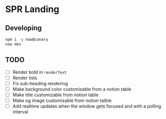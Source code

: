 # SPR Landing

## Developing

```bash
npm i -g now@canary
now dev
```

## TODO

- [ ] Render bold in `renderText`
- [ ] Render lists
- [ ] Fix sub-heading rendering
- [ ] Make background color customizable from a notion table
- [ ] Make title customizable from notion table
- [ ] Make og image customizable from notion tatble
- [ ] Add realtime updates when the window gets focused and with a polling interval
